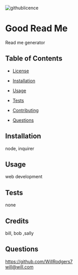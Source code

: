 ![githublicence](https://img.shields.io/badge/MIT-Licence-green)
 # Good Read Me
 Read me generator

 ## Table of Contents 

 * [License](#license)
 
 * [Installation](#installation)
 
 * [Usage](#usage)
 
 * [Tests](#tests)
 
 * [Contributing](#contribute)
 
 * [Questions](#questions)

## Installation
node, inquirer
## Usage
web development
## Tests
none
## Credits
bill, bob ,sally
## Questions
<https://github.com/WillRodgers7></br>
will@will.com




